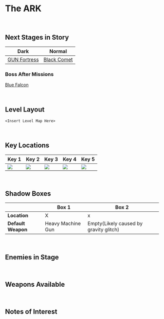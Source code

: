 # The ARK

<br />

## Next Stages in Story
|Dark|Normal|
|--|--|
|[GUN Fortress](../GUNFortres)|[Black Comet](../BlackComet)|

### Boss After Missions
[Blue Falcon](../../Bosses/HeavyDogBlueFalcon)

<br />

## Level Layout
```
<Insert Level Map Here>
```

<br />

## Key Locations
|Key 1|Key 2|Key 3|Key 4|Key 5|
|--|--|--|--|--|
|[ ![](../../img/TheARK/TheARK-Key1.png) ](../../img/TheARK/TheARK-Key1.png)|[ ![](../../img/TheARK/TheARK-Key2.png) ](../../img/TheARK/TheARK-Key2.png)|[ ![](../../img/TheARK/TheARK-Key3.png) ](../../img/TheARK/TheARK-Key3.png)|[ ![](../../img/TheARK/TheARK-Key4.png) ](../../img/TheARK/TheARK-Key4.png)|[ ![](../../img/TheARK/TheARK-Key5.png) ](../../img/TheARK/TheARK-Key5.png)|

<br />

## Shadow Boxes
| |Box 1|Box 2|
|-|-|-|
|__Location__|X|x
|__Default Weapon__|Heavy Machine Gun|Empty(Likely caused by gravity glitch)|

<br />

## Enemies in Stage

<br />

## Weapons Available

<br />

## Notes of Interest

<br />